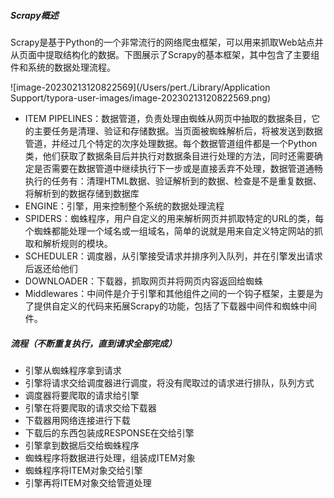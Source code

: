 ##### Scrapy概述

Scrapy是基于Python的一个非常流行的网络爬虫框架，可以用来抓取Web站点并从页面中提取结构化的数据。下图展示了Scrapy的基本框架，其中包含了主要组件和系统的数据处理流程。

![image-20230213120822569](/Users/pert./Library/Application Support/typora-user-images/image-20230213120822569.png)

- ITEM PIPELINES：数据管道，负责处理由蜘蛛从网页中抽取的数据条目，它的主要任务是清理、验证和存储数据。当页面被蜘蛛解析后，将被发送到数据管道，并经过几个特定的次序处理数据。每个数据管道组件都是一个Python类，他们获取了数据条目后并执行对数据条目进行处理的方法，同时还需要确定是否需要在数据管道中继续执行下一步或是直接丢弃不处理，数据管道通畅执行的任务有：清理HTML数据、验证解析到的数据、检查是不是重复数据、将解析到的数据存储到数据库
- ENGINE：引擎，用来控制整个系统的数据处理流程
- SPIDERS：蜘蛛程序，用户自定义的用来解析网页并抓取特定的URL的类，每个蜘蛛都能处理一个域名或一组域名，简单的说就是用来自定义特定网站的抓取和解析规则的模块。
- SCHEDULER：调度器，从引擎接受请求并排序列入队列，并在引擎发出请求后返还给他们
- DOWNLOADER：下载器，抓取网页并将网页内容返回给蜘蛛
- Middlewares：中间件是介于引擎和其他组件之间的一个钩子框架，主要是为了提供自定义的代码来拓展Scrapy的功能，包括了下载器中间件和蜘蛛中间件。



##### 流程（不断重复执行，直到请求全部完成）

- 引擎从蜘蛛程序拿到请求
- 引擎将请求交给调度器进行调度，将没有爬取过的请求进行排队，队列方式
- 调度器将要爬取的请求给引擎
- 引擎在将要爬取的请求交给下载器
- 下载器用网络连接进行下载
- 下载后的东西包装成RESPONSE在交给引擎
- 引擎拿到数据后交给蜘蛛程序
- 蜘蛛程序将数据进行处理，组装成ITEM对象
- 蜘蛛程序将ITEM对象交给引擎
- 引擎再将ITEM对象交给管道处理